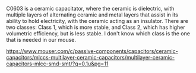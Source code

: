 C0603 is a ceramic capacitator, where the ceramic is dielectric, with multiple layers of alternating ceramic and metal layers that assist in its ability to hold electricity, with the ceramic acting as an insulator. There are two classes: Class 1, which is more stable, and Class 2, which has higher volumetric efficiency, but is less stable. I don't know which class is the one that is needed in our mouse.

https://www.mouser.com/c/passive-components/capacitors/ceramic-capacitors/mlccs-multilayer-ceramic-capacitors/multilayer-ceramic-capacitors-mlcc-smd-smt/?q=0.1u&pg=11
